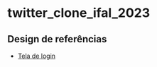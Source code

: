 # twitter_clone_ifal_2023

## Design de referências

- [Tela de login](https://www.youtube.com/watch?v=vtXpaIQtf2s)
